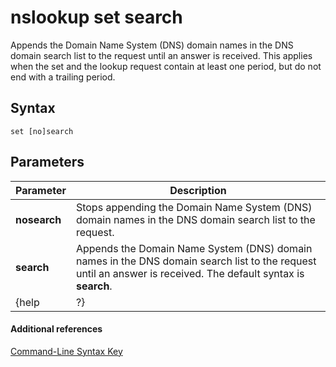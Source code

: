 # nslookup set search



Appends the Domain Name System (DNS) domain names in the DNS domain search list to the request until an answer is received. This applies when the set and the lookup request contain at least one period, but do not end with a trailing period.

## Syntax

```
set [no]search
```

## Parameters

|Parameter|Description|
|---------|-----------|
|**nosearch**|Stops appending the Domain Name System (DNS) domain names in the DNS domain search list to the request.|
|**search**|Appends the Domain Name System (DNS) domain names in the DNS domain search list to the request until an answer is received. The default syntax is **search**.|
|{help | ?}|Displays a short summary of **nslookup** subcommands.|

#### Additional references

[Command-Line Syntax Key](command-line-syntax-key.md)